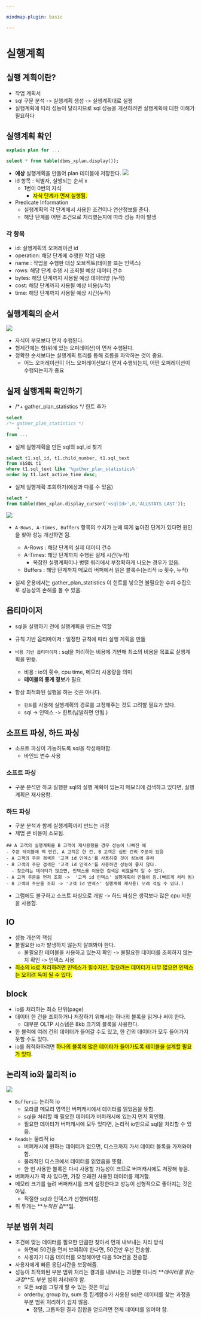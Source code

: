 ```yaml
---

mindmap-plugin: basic

---
```


# 실행계획

## 실행 계획이란?
 
- 작업 계획서
- sql 구문 분석 -> 실행계획 생성 -> 실행계획대로 실행
- 실행계획에 따라 성능이 달라지므로 sql 성능을 개선하려면 실행계획에 대한 이해가 필요하다

## 실행계획 확인

```sql
explain plan for ...

select * from table(dbms_xplan.display());
```

- **예상** 실행계획을 만들어 plan 테이블에 저장한다.
  ![](image/img.png)
- id 항목 : 식별자, 실행되는 순서 x
  - 1번이 0번의 자식
    - <mark>자식 단계가 먼저 실행됨.</mark>
- Predicate Information
  - 실행계획의 각 단계에서 사용한 조건이나 연산정보를 준다.
  - 해당 단계를 어떤 조건으로 처리했는지에 따라 성능 차이 발생

### 각 항목

- id: 실행계획의 오퍼레이션 id
- operation: 해당 단계에 수행한 작업 내용
- name : 작업을 수행한 대상 오브젝트(테이블 또는 인덱스)
- rows: 해당 단계 수행 시 조회될 예상 데이터 건수
- bytes: 해당 단계까지 사용될 예상 데이터양 (누적)
- cost: 해당 단계까지 사용될 예상 비용(누적)
- time: 해당 단계까지 사용될 예상 시간(누적)

## 실행계획의 순서

![](image/img_1.png)

- 자식이 부모보다 먼저 수행된다.
- 형제간에는 형(위에 있는 오퍼레이션)이 먼저 수행된다.
- 정확한 순서보다는 실행계획 트리를 통해 흐름을 파악하는 것이 중요.
  - 어느 오퍼레이션이 어느 오퍼레이션보다 먼저 수행되는지, 어떤 오퍼레이션이 수행되는지가 중요

## 실제 실행계획 확인하기

- /*+ gather_plan_statistics */ 힌트 추가

```sql
select
/*+ gather_plan_statistics */
    *
from ...


```

- 실제 실행계획을 만든 sql의 sql_id 찾기

```sql
select t1.sql_id, t1.child_number, t1.sql_text
from V$SQL t1
where t1.sql_text like '%gather_plan_statistics%'
order by t1.last_active_time desc;
```

- 실제 실행계획 조회하기(예상과 다를 수 있음)

```sql
select *
from table(dbms_xplan.display_cursor('<sqlId>',0,'ALLSTATS LAST'));
```

![](image/img_1.png)

- `A-Rows, A-Times, Buffers` 항목의 수치가 눈에 띄게 높아진 단계가 있다면 원인을 찾아 성능 개선하면 됨.

  - A-Rows : 해당 단계의 실제 데이터 건수
  - A-Times: 해당 단계까지 수행된 실제 시간(누적)
    - 복잡한 실행계획이나 병렬 쿼리에서 부정확하게 나오는 경우가 있음.
  - Buffers : 해당 단계까지 메모리 버퍼에서 읽은 블록수(논리적 io 횟수, 누적)
- 실제 운용에서는 gather_plan_statistics 이 힌트를 넣으면 불필요한 수치 수집으로 성능상의 손해를 볼 수 있음.

## 옵티마이저

- sql을 실행하기 전에 실행계획을 만드는 역할
- 규칙 기반 옵티마이저 : 일정한 규칙에 따라 실행 계획을 만듦
- `비용 기반 옵티마이저` : sql을 처리하는 비용에 기반해 최소의 비용을 목표로 실행계획을 만듦.

  - 비용 : io의 횟수, cpu time, 메모리 사용량을 의미
  - **테이블의 통계 정보**가 필요
- 항상 최적화된 실행을 하는 것은 아니다.

  - `힌트`를 사용해 실행계획의 경로를 고정해주는 것도 고려할 필요가 있다.
  - sql -> 인덱스 -> 힌트(남발하면 안됨.)

## 소프트 파싱, 하드 파싱

- 소프트 파싱이 가능하도록 sql을 작성해야함.
  - 바인드 변수 사용

### 소프트 파싱

- 구문 분석만 하고 실행한 sql의 실행 계획이 있는지 메모리에 검색하고 있다면, 실행계획은 재사용함.

### 하드 파싱

- 구분 분석과 함께 실행계획까지 만드는 과정
- 제법 큰 비용이 소모됨.

```
## A 고객의 실행계획을 B 고객이 재사용했을 경우 성능이 나빠진 예
- 주문 테이블에 백 만건, A 고객은 한 건, B 고객은 십만 건의 주문이 있음
- A 고객의 주문 검색은 '고객 id 인덱스'를 사용하즞 것이 성능에 유리
- B 고객의 주문 검색은 '고객 id 인덱스'를 사용하면 성능에 좋지 않다.
  - 찾으려는 데이터가 많으면, 인덱스를 이용한 검색은 비효율적 일 수 있다.
- A 고객 주문을 먼저 조회 ->  '고객 id 인덱스' 실행계획이 만들어 짐.(빠르게 처리 됨)
- B 고객의 주문을 조회 -> '고객 id 인덱스' 실행계획 재사용( 오래 걱릴 수 있다.)
```

- 그럼에도 불구하고 소프트 파싱으로 개발 -> 하드 파싱은 생각보다 많은 cpu 자원을 사용함.

## IO

- 성능 개선의 핵심
- 불필요한 io가 발생하지 않는지 살펴봐야 한다.
  - 불필요한 테이블을 사용하고 있는지 확인 -> 불필요한 데이터를 조회하지 않는지 확인 -> 인덱스 사용
- <mark>최소의 io로 처리하려면 인덱스가 필수지만, 찾으려는 데이터가 너무 많으면 인덱스는 오히려 독이 될 수 있다.</mark>

## block

- io를 처리하는 최소 단위(page)
- 데이터 한 건을 조회하거나 저장하기 위해서는 하나의 블록을 읽거나 써야 한다.
  - 대부분 OLTP 시스템은 8kb 크기의 블록을 사용한다.
- 한 블럭에 여러 건의 데이터가 들어갈 수도 있고, 한 건의 데이터가 모두 들어가지 못할 수도 있다.
- io를 최적화하려면 <mark>하나의 블록에 많은 데이터가 들어가도록 테이블을 설계할 필요가 있다</mark>.


## 논리적 io와 물리적 io
![](image/img_1.png)
- `Buffers는` 논리적 io
  - 오라클 메모리 영역인 버퍼캐시에서 데이터를 읽었음을 뜻함.
  - sql을 처리할 때 필요한 데이터가 버퍼캐시에 있는지 먼저 확인함.
  - 필요한 데이터가 버퍼캐시에 모두 있다면, 논리적 io만으로 sql을 처리할 수 있음.
- `Reads는` 물리적 io
  - 버퍼캐시에 원하는 데이터가 없으면, 디스크까지 가서 데이터 블록을 가져와야 함.
  - 물리적인 디스크에서 데이터를 읽었음을 뜻함.
  - 한 번 사용한 블록은 다시 사용할 가능성이 크므로 버퍼캐시에도 저장해 놓음.
- 버퍼캐시가 꽉 차 있다면, 가장 오래전 사용된 데이터를 제거함.
- 메모리 크기를 늘려 버퍼캐시를 크게 설정한다고 성능이 선형적으로 좋아지는 것은 아님.
  - 적절한 sql과 인덱스가 선행되야함.
- 위 두개는 **_누적된 값_**임.

## 부분 범위 처리
- 조건에 맞는 데이터를 필요한 만큼만 찾아서 먼재 내보내는 처리 방식
  - 화면에 50건을 먼저 보여줘야 한다면, 50건만 우선 전송함.
  - 사용자가 다음 데이터를 요청해야만 다음 50r건을 전송함.
- 사용자에게 빠른 응답시간을 보장해줌.
- 성능이 최적화된 부분 범위 처리는 결과를 내보내는 과정뿐 아니라 **_데이터를 읽는 과정_**도 부분 범위 처리돼야 함.
  - 모든 sql을 그렇게 할 수 있는 것은 아님
  - orderby, group by, sum 등 집계함수가 사용된 sql은 데이터를 찾는 과정을 부분 범위 처리하기 쉽지 않음.
    - 정렬, 그룹화된 결과 집합을 얻으려면 전체 데이터를 읽어야 함.
